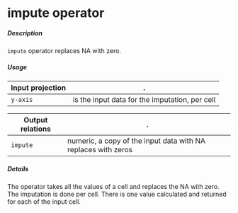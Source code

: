 # impute operator

##### Description

`impute` operator replaces NA with zero.

##### Usage

Input projection|.
---|---
`y-axis`        | is the input data for the imputation, per cell 

Output relations|.
---|---
`impute`        | numeric, a copy of the input data with NA replaces with zeros 

##### Details

The operator takes all the values of a cell and replaces the NA with zero. The imputation is done per cell. There is one value calculated and returned for each of the input cell.
